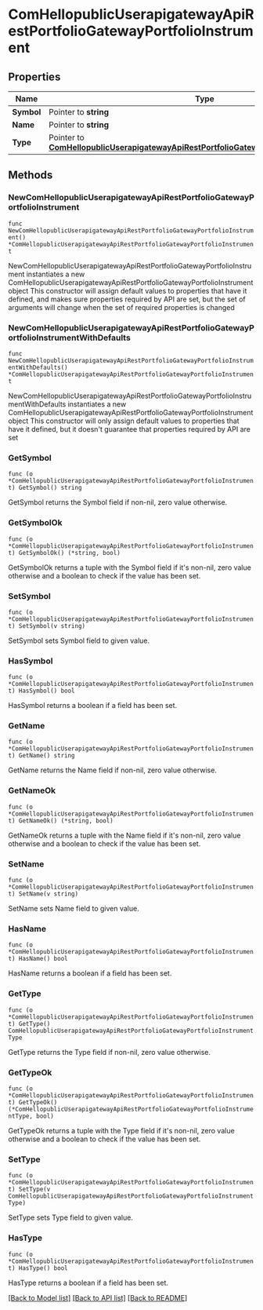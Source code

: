 # ComHellopublicUserapigatewayApiRestPortfolioGatewayPortfolioInstrument

## Properties

Name | Type | Description | Notes
------------ | ------------- | ------------- | -------------
**Symbol** | Pointer to **string** |  | [optional] 
**Name** | Pointer to **string** |  | [optional] 
**Type** | Pointer to [**ComHellopublicUserapigatewayApiRestPortfolioGatewayPortfolioInstrumentType**](ComHellopublicUserapigatewayApiRestPortfolioGatewayPortfolioInstrumentType.md) |  | [optional] 

## Methods

### NewComHellopublicUserapigatewayApiRestPortfolioGatewayPortfolioInstrument

`func NewComHellopublicUserapigatewayApiRestPortfolioGatewayPortfolioInstrument() *ComHellopublicUserapigatewayApiRestPortfolioGatewayPortfolioInstrument`

NewComHellopublicUserapigatewayApiRestPortfolioGatewayPortfolioInstrument instantiates a new ComHellopublicUserapigatewayApiRestPortfolioGatewayPortfolioInstrument object
This constructor will assign default values to properties that have it defined,
and makes sure properties required by API are set, but the set of arguments
will change when the set of required properties is changed

### NewComHellopublicUserapigatewayApiRestPortfolioGatewayPortfolioInstrumentWithDefaults

`func NewComHellopublicUserapigatewayApiRestPortfolioGatewayPortfolioInstrumentWithDefaults() *ComHellopublicUserapigatewayApiRestPortfolioGatewayPortfolioInstrument`

NewComHellopublicUserapigatewayApiRestPortfolioGatewayPortfolioInstrumentWithDefaults instantiates a new ComHellopublicUserapigatewayApiRestPortfolioGatewayPortfolioInstrument object
This constructor will only assign default values to properties that have it defined,
but it doesn't guarantee that properties required by API are set

### GetSymbol

`func (o *ComHellopublicUserapigatewayApiRestPortfolioGatewayPortfolioInstrument) GetSymbol() string`

GetSymbol returns the Symbol field if non-nil, zero value otherwise.

### GetSymbolOk

`func (o *ComHellopublicUserapigatewayApiRestPortfolioGatewayPortfolioInstrument) GetSymbolOk() (*string, bool)`

GetSymbolOk returns a tuple with the Symbol field if it's non-nil, zero value otherwise
and a boolean to check if the value has been set.

### SetSymbol

`func (o *ComHellopublicUserapigatewayApiRestPortfolioGatewayPortfolioInstrument) SetSymbol(v string)`

SetSymbol sets Symbol field to given value.

### HasSymbol

`func (o *ComHellopublicUserapigatewayApiRestPortfolioGatewayPortfolioInstrument) HasSymbol() bool`

HasSymbol returns a boolean if a field has been set.

### GetName

`func (o *ComHellopublicUserapigatewayApiRestPortfolioGatewayPortfolioInstrument) GetName() string`

GetName returns the Name field if non-nil, zero value otherwise.

### GetNameOk

`func (o *ComHellopublicUserapigatewayApiRestPortfolioGatewayPortfolioInstrument) GetNameOk() (*string, bool)`

GetNameOk returns a tuple with the Name field if it's non-nil, zero value otherwise
and a boolean to check if the value has been set.

### SetName

`func (o *ComHellopublicUserapigatewayApiRestPortfolioGatewayPortfolioInstrument) SetName(v string)`

SetName sets Name field to given value.

### HasName

`func (o *ComHellopublicUserapigatewayApiRestPortfolioGatewayPortfolioInstrument) HasName() bool`

HasName returns a boolean if a field has been set.

### GetType

`func (o *ComHellopublicUserapigatewayApiRestPortfolioGatewayPortfolioInstrument) GetType() ComHellopublicUserapigatewayApiRestPortfolioGatewayPortfolioInstrumentType`

GetType returns the Type field if non-nil, zero value otherwise.

### GetTypeOk

`func (o *ComHellopublicUserapigatewayApiRestPortfolioGatewayPortfolioInstrument) GetTypeOk() (*ComHellopublicUserapigatewayApiRestPortfolioGatewayPortfolioInstrumentType, bool)`

GetTypeOk returns a tuple with the Type field if it's non-nil, zero value otherwise
and a boolean to check if the value has been set.

### SetType

`func (o *ComHellopublicUserapigatewayApiRestPortfolioGatewayPortfolioInstrument) SetType(v ComHellopublicUserapigatewayApiRestPortfolioGatewayPortfolioInstrumentType)`

SetType sets Type field to given value.

### HasType

`func (o *ComHellopublicUserapigatewayApiRestPortfolioGatewayPortfolioInstrument) HasType() bool`

HasType returns a boolean if a field has been set.


[[Back to Model list]](../README.md#documentation-for-models) [[Back to API list]](../README.md#documentation-for-api-endpoints) [[Back to README]](../README.md)


